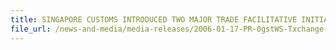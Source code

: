 ```yaml
---
title: SINGAPORE CUSTOMS INTRODUCED TWO MAJOR TRADE FACILITATIVE INITIATIVES – THE ZERO GST WAREHOUSE SCHEME AND TRADEXCHANGETM 
file_url: /news-and-media/media-releases/2006-01-17-PR-0gstWS-Txchange.pdf
---
```

